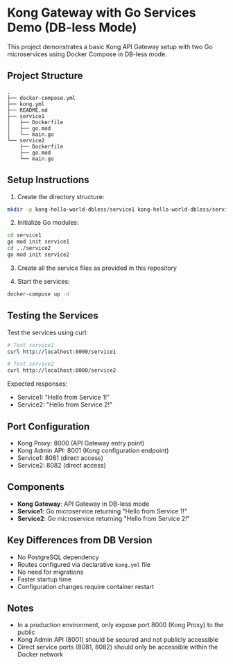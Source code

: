 # Kong Gateway with Go Services Demo (DB-less Mode)

This project demonstrates a basic Kong API Gateway setup with two Go microservices using Docker Compose in DB-less mode.

## Project Structure

```
.
├── docker-compose.yml
├── kong.yml
├── README.md
├── service1
│   ├── Dockerfile
│   ├── go.mod
│   └── main.go
└── service2
    ├── Dockerfile
    ├── go.mod
    └── main.go
```

## Setup Instructions

1. Create the directory structure:
```bash
mkdir -p kong-hello-world-dbless/service1 kong-hello-world-dbless/service2
```

2. Initialize Go modules:
```bash
cd service1
go mod init service1
cd ../service2
go mod init service2
```

3. Create all the service files as provided in this repository

4. Start the services:
```bash
docker-compose up -d
```

## Testing the Services

Test the services using curl:
```bash
# Test service1
curl http://localhost:8000/service1

# Test service2
curl http://localhost:8000/service2
```

Expected responses:
- Service1: "Hello from Service 1!"
- Service2: "Hello from Service 2!"

## Port Configuration

- Kong Proxy: 8000 (API Gateway entry point)
- Kong Admin API: 8001 (Kong configuration endpoint)
- Service1: 8081 (direct access)
- Service2: 8082 (direct access)

## Components

- **Kong Gateway**: API Gateway in DB-less mode
- **Service1**: Go microservice returning "Hello from Service 1!"
- **Service2**: Go microservice returning "Hello from Service 2!"

## Key Differences from DB Version

- No PostgreSQL dependency
- Routes configured via declarative `kong.yml` file
- No need for migrations
- Faster startup time
- Configuration changes require container restart

## Notes

- In a production environment, only expose port 8000 (Kong Proxy) to the public
- Kong Admin API (8001) should be secured and not publicly accessible
- Direct service ports (8081, 8082) should only be accessible within the Docker network